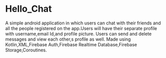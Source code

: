 # Hello_Chat
A simple android application in which users can chat with their friends and all the people registered on the app.Users will have their separate profile with username,email Id,and profile picture. Users can send and delete messages and view each other,s profile as well.
Made using Kotlin,XML,Firebase Auth,Firebase Realtime Database,Firebase Storage,Coroutines.

